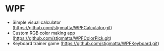 # WPF
- Simple visual calculator (https://github.com/stigmatta/WPFCalculator.git)
- Custom RGB color making app (https://github.com/stigmatta/WPFColorPick.git)
- Keyboard trainer game (https://github.com/stigmatta/WPFKeyboard.git)
